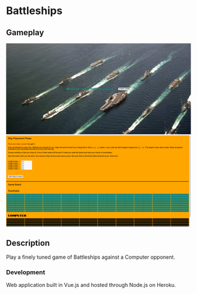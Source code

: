# Battleships

## Gameplay

![screenshot1.png](screenshot1.png)
![screenshot2.png](screenshot2.png)

## Description

Play a finely tuned game of Battleships against a Computer opponent.

### Development

Web application built in Vue.js and hosted through Node.js on Heroku.
